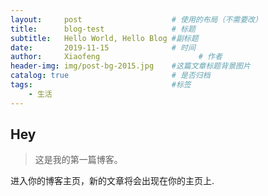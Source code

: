 ```yaml
---
layout:     post                    # 使用的布局（不需要改）
title:      blog-test               # 标题 
subtitle:   Hello World, Hello Blog #副标题
date:       2019-11-15              # 时间
author:     Xiaofeng                      # 作者
header-img: img/post-bg-2015.jpg    #这篇文章标题背景图片
catalog: true                       # 是否归档
tags:                               #标签
    - 生活
---
```


## Hey
>这是我的第一篇博客。

进入你的博客主页，新的文章将会出现在你的主页上.
